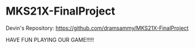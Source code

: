 # MKS21X-FinalProject
Devin's Repository: https://github.com/dramsammy/MKS21X-FinalProject

HAVE FUN PLAYING OUR GAME!!!!!
